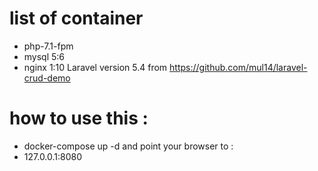# list of container
 * php-7.1-fpm
 * mysql 5:6 
 * nginx 1:10
 Laravel version 5.4 from https://github.com/mul14/laravel-crud-demo
# how to use this : 
  * docker-compose up -d 
 and point your browser to :
  * 127.0.0.1:8080
